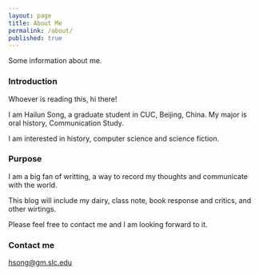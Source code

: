 ```yaml
---
layout: page
title: About Me
permalink: /about/
published: true
---
```


Some information about me.

### Introduction

Whoever is reading this, hi there!

I am Hailun Song, a graduate student in CUC, Beijing, China. My major is oral history, Communication Study.

I am interested in history, computer science and science fiction. 

### Purpose

I am a big fan of writting, a way to record my thoughts and communicate with the world.

This blog will include my dairy, class note, book response and critics, and other wirtings.  

Please feel free to contact me and I am looking forward to it. 

### Contact me

[hsong@gm.slc.edu](mailto:hsong@gm.slc.edu)
